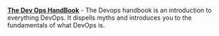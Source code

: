 

**[The Dev Ops HandBook](https://www.amazon.co.uk/gp/product/1942788002/ref=as_li_qf_asin_il_tl?ie=UTF8&tag=wwwthelifting-21&creative=6738&linkCode=as2&creativeASIN=1942788002&linkId=f272fd1bc7b5096bdad561a3ee180833)** - The Devops handbook is an introduction to everything DevOps. It dispells myths and introduces you to the fundamentals of what DevOps is.